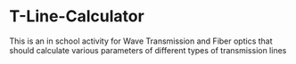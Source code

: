 # T-Line-Calculator
This is an in school activity for Wave Transmission and Fiber optics that should calculate various parameters of different types of transmission lines
